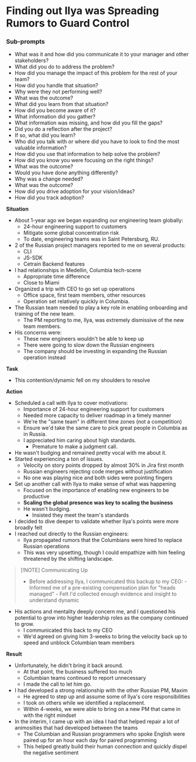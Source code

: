 # Finding out Ilya was Spreading Rumors to Guard Control

### Sub-prompts
- What was it and how did you communicate it to your manager and other stakeholders? 
- What did you do to address the problem? 
- How did you manage the impact of this problem for the rest of your team?
- How did you handle that situation? 
- Why were they not performing well? 
- What was the outcome? 
- What did you learn from that situation?
- How did you become aware of it? 
- What information did you gather? 
- What information was missing, and how did you fill the gaps? 
- Did you do a reflection after the project?
- If so, what did you learn?
- Who did you talk with or where did you have to look to find the most valuable information? 
- How did you use that information to help solve the problem? 
- How did you know you were focusing on the right things? 
- What was the outcome? 
- Would you have done anything differently?
- Why was a change needed? 
- What was the outcome?
- How did you drive adoption for your vision/ideas? 
- How did you track adoption? 

**Situation**
- About 1-year ago we began expanding our engineering team globally:
	- 24-hour engineering support to customers
	- Mitigate some global concentration risk
	- To date, engineering teams was in Saint Petersburg, RU. 
- 2 of the Russian project managers reported to me on several products:
	- CLI
	- JS-SDK
	- Cetrain Backend features
- I had relationships in Medellin, Columbia tech-scene
	- Appropriate time difference
	- Close to Miami
- Organized a trip with CEO to go set up operations
	- Office space, first team members, other resources
	- Operation set relatively quickly in Columbia.
- The Russian team needed to play a key role in enabling onboarding and training of the new team. 
	- The PM reporting to me, Ilya, was extremely dismissive of the new team members. 
- His concerns were:
	- These new engineers wouldn't be able to keep up
	- There were going to slow down the Russian engineers
	- The company should be investing in expanding the Russian operation instead

**Task**
- This contention/dynamic fell on my shoulders to resolve

**Action**
- Scheduled a call with Ilya to cover motivations:
	- Importance of 24-hour engineering support for customers
	- Needed more capacity to deliver roadmap in a timely manner
	- We're the "same team" in different time zones (not a competition)
	- Ensure we'd take the same care to pick great people in Columbia as in Russia. 
	- I appreciated him caring about high standards. 
		- Premature to make a judgment call. 
- He wasn't budging and remained pretty vocal with me about it. 
- Started experiencing a ton of issues. 
	- Velocity on story points dropped by almost 30% in Jira first month
	- Russian engineers rejecting code merges without justification
	- No one was playing nice and both sides were pointing fingers
- Set up another call with Ilya to make sense of what was happening
	- Focused on the importance of enabling new engineers to be productive 
	- **Scaling the global presence was key to scaling the business**
	- He wasn't budging. 
		- Insisted they meet the team's standards
- I decided to dive deeper to validate whether Ilya's points were more broadly felt
- I reached out directly to the Russian engineers:
	- Ilya propagated rumors that the Columbians were hired to replace Russian operations
	- This was very upsetting, though I could empathize with him feeling threatened by the shifting landscape.

> [!NOTE] Communicating Up
> - Before addressing Ilya, I communicated this backup to my CEO: - Informed me of a pre-existing compensation plan for "heads managed" - Felt I'd collected enough evidence and insight to understand dynamic

- His actions and mentality deeply concern me, and I questioned his potential to grow into higher leadership roles as the company continued to grow.
	- I communicated this back to my CEO
	- We'd agreed on giving him 3-weeks to bring the velocity back up to speed and unblock Columbian team members

**Result** 
- Unfortunately, he didn't bring it back around. 
	- At that point, the business suffered too much 
	- Columbian teams continued to report unnecessary
	- I made the call to let him go.
- I had developed a strong relationship with the other Russian PM, Maxim
	- He agreed to step up and assume some of Ilya's core responsibilities 
	- I took on others while we identified a replacement.
	- Within 4-weeks, we were able to bring on a new PM that came in with the right mindset
- In the interim, I came up with an idea I had that helped repair a lot of animosities that had developed between the teams 
	- The Columbian and Russian programmers who spoke English were paired up for an hour each day for paired programming
	- This helped greatly build their human connection and quickly dispel the negative sentiment